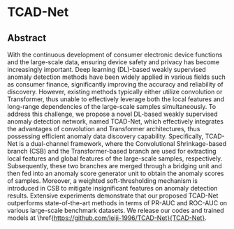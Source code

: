 # TCAD-Net

## Abstract

With the continuous development of consumer electronic device functions and the large-scale data, ensuring device safety and privacy has become increasingly important. Deep learning (DL)-based weakly supervised anomaly detection methods have been widely applied in various fields such as consumer finance, significantly improving the accuracy and reliability of discovery. However, existing methods typically either utilize convolution or Transformer, thus unable to effectively leverage both the local features and long-range dependencies of the large-scale samples simultaneously. To address this challenge, we propose a novel DL-based weakly supervised anomaly detection network, named TCAD-Net, which effectively integrates the advantages of convolution and Transformer architectures, thus possessing efficient anomaly data discovery capability. Specifically, TCAD-Net is a dual-channel framework, where the Convolutional Shrinkage-based branch (CSB) and the Transformer-based branch are used for extracting local features and global features of the large-scale samples, respectively. Subsequently, these two branches are merged through a bridging unit and then fed into an anomaly score generator unit to obtain the anomaly scores of samples. Moreover, a weighted soft-thresholding mechanism is introduced in CSB to mitigate insignificant features on anomaly detection results. Extensive experiments demonstrate that our proposed TCAD-Net outperforms state-of-the-art methods in terms of PR-AUC and ROC-AUC on various large-scale benchmark datasets. We release our codes and trained models at \href{https://github.com/leiji-1996/TCAD-Net}{TCAD-Net}.
